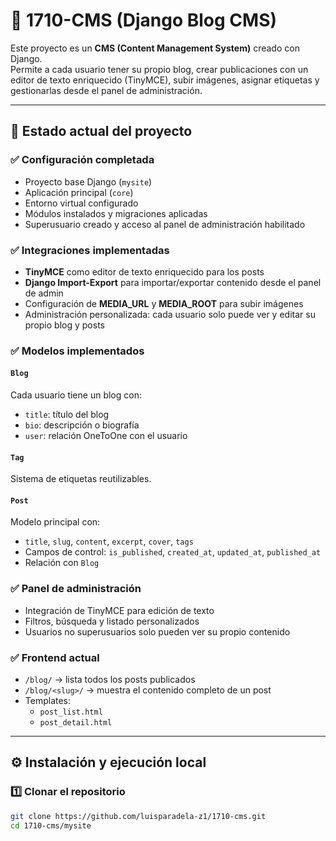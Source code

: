 # 📰 1710-CMS (Django Blog CMS)

Este proyecto es un **CMS (Content Management System)** creado con Django.  
Permite a cada usuario tener su propio blog, crear publicaciones con un editor de texto enriquecido (TinyMCE), subir imágenes, asignar etiquetas y gestionarlas desde el panel de administración.

---

## 🚀 Estado actual del proyecto

### ✅ **Configuración completada**
- Proyecto base Django (`mysite`)
- Aplicación principal (`core`)
- Entorno virtual configurado
- Módulos instalados y migraciones aplicadas
- Superusuario creado y acceso al panel de administración habilitado

### ✅ **Integraciones implementadas**
- **TinyMCE** como editor de texto enriquecido para los posts
- **Django Import-Export** para importar/exportar contenido desde el panel de admin
- Configuración de **MEDIA_URL** y **MEDIA_ROOT** para subir imágenes
- Administración personalizada: cada usuario solo puede ver y editar su propio blog y posts

### ✅ **Modelos implementados**
#### `Blog`
Cada usuario tiene un blog con:
- `title`: título del blog
- `bio`: descripción o biografía
- `user`: relación OneToOne con el usuario

#### `Tag`
Sistema de etiquetas reutilizables.

#### `Post`
Modelo principal con:
- `title`, `slug`, `content`, `excerpt`, `cover`, `tags`
- Campos de control: `is_published`, `created_at`, `updated_at`, `published_at`
- Relación con `Blog`

### ✅ **Panel de administración**
- Integración de TinyMCE para edición de texto
- Filtros, búsqueda y listado personalizados
- Usuarios no superusuarios solo pueden ver su propio contenido

### ✅ **Frontend actual**
- `/blog/` → lista todos los posts publicados
- `/blog/<slug>/` → muestra el contenido completo de un post
- Templates:  
  - `post_list.html`
  - `post_detail.html`

---

## ⚙️ **Instalación y ejecución local**

### 1️⃣ Clonar el repositorio
```bash
git clone https://github.com/luisparadela-z1/1710-cms.git
cd 1710-cms/mysite

